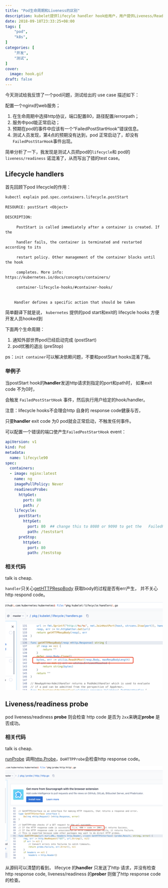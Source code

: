 ```yaml
---
title: "Pod生命周期和Liveness的区别"
description: kubelet提供lifecyle handler hook给用户，用户提供Liveness/Readniess probe给kubelet
date: 2018-09-18T23:33:25+08:00
tags: [
    "pod",
    "k8s",
]
categories: [
    "开发",
    "测试",
]
cover:
  image: hook.gif
draft: false
---
```



今天测试给我反馈了一个pod问题，测试给出的 use case 描述如下：

配置一个nginx的web服务；
1. 在生命周期中选择http协议，端口配置80，路径配置/errorpath；
2. 服务中pod能正常启动；
3. 预期在pod的事件中应该有一个“FailedPostStartHook”错误信息。
4. 测试人员发现，第4点的预期没有达到，pod 正常启动了，却没有 `FailedPostStarHook`事件出现。

简单分析了一下，我发现是测试人员把pod的`lifecycle`和 pod的`liveness/readiness` 诺混淆了，从而写出了错的test case。

## Lifecycle handlers

首先回顾下pod lifecycle的作用：

```shell
kubectl explain pod.spec.containers.lifecycle.postStart

RESOURCE: postStart <Object>

DESCRIPTION:

     PostStart is called immediately after a container is created. If the

     handler fails, the container is terminated and restarted according to its

     restart policy. Other management of the container blocks until the hook

     completes. More info: https://kubernetes.io/docs/concepts/containers/

     container-lifecycle-hooks/#container-hooks/

 
    Handler defines a specific action that should be taken

```

简单翻译下就是说， `kubernetes` 提供的pod start和exit的 lifecycle hooks 方便开发人员hooked到

下面两个生命周期：

1. 通知外部世界pod已经启动完成 (postStart)
2. pod优雅的退出 (preStop)


ps：`init container`可以解决依赖问题，不要和postStart hooks混淆了哦。

### 举例子
当postStart hook的**handler**发送http请求到指定的port和path时， 如果exit code 不为0时，

会触发 `FailedPostStartHook` 事件，然后执行用户给定的hook/handler。

注意：lifecycle hooks不会理会http 自身的 response code健康与否，

只要**handler** exit code 为0 pod就会正常启动，不触发任何事件。

可以配置一个错误的端口使产生`FailedPostStartHook` event：

```yaml
apiVersion: v1
kind: Pod
metadata:
  name: lifecycle90
spec:
  containers:
  - image: nginx:latest
    name: ng
    imagePullPolicy: Never
    readinessProbe:
      httpGet:
        port: 80
        path: /
    lifecycle:
      postStart:
        httpGet:
          port: 80  ## change this to 8080 or 9090 to get the   FailedPostStartHook event
          path: /teststart
      preStop:
        httpGet:
          port: 80
          path: /teststop

```
### 相关代码
talk is cheap.

`handler`只关心[getHTTPRespBody](https://sourcegraph.com/github.com/kubernetes/kubernetes/-/blob/pkg/kubelet/lifecycle/handlers.go?L72) 获取body的过程是否有err产生， 并不关心http respond code。

![getHTTPRespBody](getBody.png)


## Liveness/readiness probe
pod liveness/readiness **probe** 则会检查 http code 是否为 `2xx`来确定**probe** 是否成功。

### 相关代码
talk is cheap.

[runProbe](https://sourcegraph.com/github.com/kubernetes/kubernetes/-/blob/pkg/kubelet/prober/prober.go?L183) 调用[http.Probe](https://sourcegraph.com/github.com/kubernetes/kubernetes/-/blob/pkg/probe/http/http.go?L129)，`DoHTTPProbe`会检查http response code。


![doHTTPProbe](httpCode.png)



 
从源码可以清楚的看到， lifecyce 的**handler** 只发送了http 请求，并没有检查 http response code,
liveness/readiness 的**prober** 则做了http response code 的检查。
